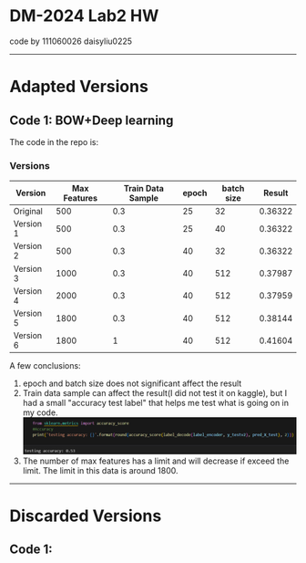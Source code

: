 # DM-2024 Lab2 HW
code by 111060026 daisyliu0225

---
# Adapted Versions
## Code 1: BOW+Deep learning
The code in the repo is: 
### Versions
|Version|Max Features|Train Data Sample|epoch|batch size|    Result    |
|-------|------------|-----------------|-----|----------|--------------|
|Original|    500    |      0.3        |25   |32        |    0.36322   |
|Version 1|    500   |      0.3        |25   |40        |    0.36322   |
|Version 2|    500   |      0.3        |40   |32        |    0.36322   |
|Version 3|    1000  |      0.3        |40   |512       |    0.37987   |
|Version 4|    2000  |      0.3        |40   |512       |    0.37959   |
|Version 5|    1800  |      0.3        |40   |512       |    0.38144   |
|Version 6|    1800  |       1         |40   |512       |    0.41604   |

A few conclusions:
1. epoch and batch size does not significant affect the result
2. Train data sample can affect the result(I did not test it on kaggle), but I had a small "accuracy test label" that helps me test what is going on in my code. 
![acc test label](./for_readme/accuracy.png)
3. The number of max features has a limit and will decrease if exceed the limit. The limit in this data is around 1800.


---
# Discarded Versions
## Code 1: 

